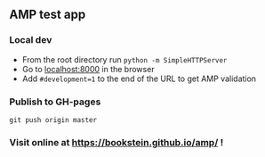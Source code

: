 ## AMP test app

### Local dev
 - From the root directory run `python -m SimpleHTTPServer`
 - Go to [localhost:8000]() in the browser
 - Add `#development=1` to the end of the URL to get AMP validation

### Publish to GH-pages
`git push origin master`

 ### Visit online at https://bookstein.github.io/amp/ !